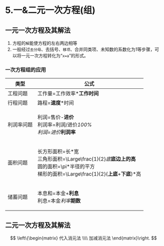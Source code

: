 # 5.一&二元一次方程(组)

## 一元一次方程及其解法

1. 方程的`解`能使方程的左右两边相等
2. 一般经过`去分母`、去括号、`移项`、合并同类项、未知数的系数化为1等步骤，可以将一元一次方程转化为“`x=a`”的形式。

### 一次方程组的应用

| 类型    | 公式                                                                                                                                                                                                                                         |
| ----- | ------------------------------------------------------------------------------------------------------------------------------------------------------------------------------------------------------------------------------------------ |
| 工程问题  | 工作量=工作效率\***工作时间**                                                                                                                                                                                                                         |
| 行程问题  | 路程=**速度**\*时间                                                                                                                                                                                                                              |
| 利润率问题 | <p>利润=售价-<strong>进价</strong><br>利润率=利润/进价*100%<br>利润=进价*<strong>利润率</strong></p>                                                                                                                                                           |
| 面积问题  | <p>长方形面积=长*宽<br>三角形面积=<span class="math">\Large\frac{1}{2}</span>*底*<strong>底边上的高</strong><br>圆的面积=<span class="math">\pi</span>*半径的平方<br>梯形的面积=<span class="math">\Large\frac{1}{2}</span>(<strong>上底</strong>+<strong>下底</strong>)*高</p> |
| 储蓄问题  | <p>本息和=本金+<strong>利息</strong><br>利息=本金*利率*<strong>期数</strong></p>                                                                                                                                                                          |

## 二元一次方程及其解法

$$
\left\{\begin{matrix} 代入消元法 \\\\ 加减消元法 \end{matrix}\right.
$$
